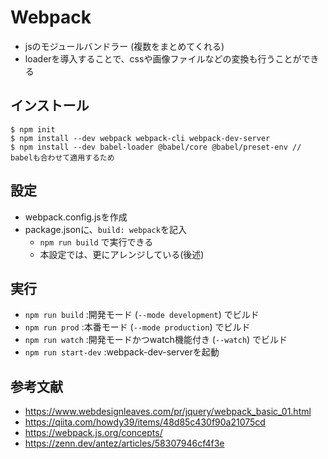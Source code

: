 # Webpack
- jsのモジュールバンドラー (複数をまとめてくれる)
- loaderを導入することで、cssや画像ファイルなどの変換も行うことができる

## インストール
```
$ npm init
$ npm install --dev webpack webpack-cli webpack-dev-server
$ npm install --dev babel-loader @babel/core @babel/preset-env // babelも合わせて適用するため
```

## 設定
- webpack.config.jsを作成
- package.jsonに、`build: webpack`を記入
    - `npm run build` で実行できる
    - 本設定では、更にアレンジしている(後述)

## 実行
- `npm run build` :開発モード (`--mode development`) でビルド
- `npm run prod` :本番モード (`--mode production`) でビルド
- `npm run watch` :開発モードかつwatch機能付き (`--watch`) でビルド
- `npm run start-dev` :webpack-dev-serverを起動


## 参考文献
- https://www.webdesignleaves.com/pr/jquery/webpack_basic_01.html
- https://qiita.com/howdy39/items/48d85c430f90a21075cd
- https://webpack.js.org/concepts/
- https://zenn.dev/antez/articles/58307946cf4f3e
